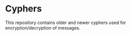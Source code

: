 # Cyphers
This repository contains older and newer cyphers used for encryption/decryption of messages. 
